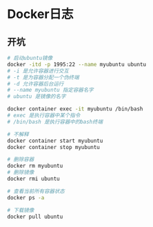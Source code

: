 # Docker日志

## 开坑
```zsh
# 启动ubuntu镜像
docker -itd -p 1995:22 --name myubuntu ubuntu
# -i 是允许容器进行交互
# -t 是为容器分配一个伪终端
# -d 允许容器后台运行
# --name myubuntu 指定容器名字
# ubuntu 是镜像的名字
```

```zsh
docker container exec -it myubuntu /bin/bash
# exec 是执行容器中某个指令
# /bin/bash 是执行容器中的bash终端
```

```zsh
# 不解释
docker container start myubuntu
docker container stop myubuntu
```

```zsh
# 删除容器
docker rm myubuntu
# 删除镜像
docker rmi ubuntu
```

```zsh
# 查看当前所有容器状态
docker ps -a 
```

```zsh
# 下载镜像
docker pull ubuntu
```